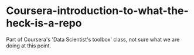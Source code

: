 Coursera-introduction-to-what-the-heck-is-a-repo
================================================

Part of Coursera's 'Data Scientist's toolbox' class, not sure what we are doing at this point.
